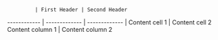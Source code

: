              | First Header | Second Header
------------ | ------------- | ------------- |
Content cell 1 | Content cell 2
Content column 1 | Content column 2
